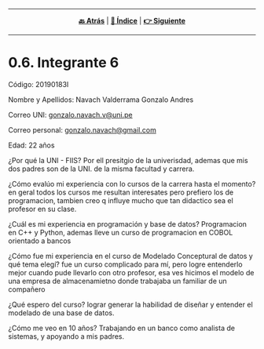 <hr>
<div align="center">
 
[**🔙 Atrás**](../0.5/0.5.md) | [**📜 Índice**](../../README.md) | [**👉 Siguiente**](../0.8/0.8.md)

</div>
<hr>

# 0.6. Integrante 6

Código: 20190183I

Nombre y Apellidos: Navach Valderrama Gonzalo Andres

Correo UNI: gonzalo.navach.v@uni.pe

Correo personal: gonzalo.navach@gmail.com

Edad: 22 años


¿Por qué la UNI - FIIS? Por ell presitgio de la univerisdad, ademas que mis dos padres son de la UNI. de la misma facultad y carrera.

¿Cómo evalúo mi experiencia con lo cursos de la carrera hasta el momento? en geral todos los cursos me resultan interesates pero prefiero los de programacion, tambien creo q influye mucho que tan didactico sea el profesor en su clase.

¿Cuál es mi experiencia en programación y base de datos? Programacion en C++ y Python, ademas lleve un curso de programacion en COBOL orientado a bancos

¿Cómo fue mi experiencia en el curso de Modelado Conceptural de datos y qué tema elegí? fue un curso complicado para mí, pero logre entenderlo mejor cuando pude llevarlo con otro profesor, esa ves hicimos el modelo de una empresa de almacenamietno donde trabajaba un familiar de un compañero

¿Qué espero del curso? lograr generar la habilidad de diseñar y entender el modelado de una base de datos.

¿Cómo me veo en 10 años? Trabajando en un banco como analista de sistemas, y apoyando a mis padres.
